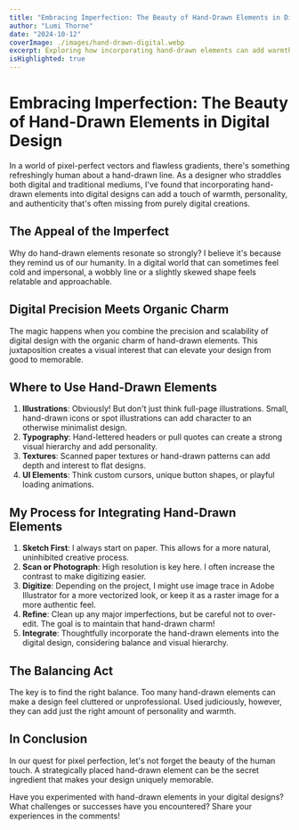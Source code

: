```yaml
---
title: "Embracing Imperfection: The Beauty of Hand-Drawn Elements in Digital Design"
author: "Lumi Thorne"
date: "2024-10-12"
coverImage: ./images/hand-drawn-digital.webp
excerpt: Exploring how incorporating hand-drawn elements can add warmth and personality to digital designs.
isHighlighted: true
---
```


# Embracing Imperfection: The Beauty of Hand-Drawn Elements in Digital Design

In a world of pixel-perfect vectors and flawless gradients, there's something refreshingly human about a hand-drawn line. As a designer who straddles both digital and traditional mediums, I've found that incorporating hand-drawn elements into digital designs can add a touch of warmth, personality, and authenticity that's often missing from purely digital creations.

## The Appeal of the Imperfect

Why do hand-drawn elements resonate so strongly? I believe it's because they remind us of our humanity. In a digital world that can sometimes feel cold and impersonal, a wobbly line or a slightly skewed shape feels relatable and approachable.

## Digital Precision Meets Organic Charm

The magic happens when you combine the precision and scalability of digital design with the organic charm of hand-drawn elements. This juxtaposition creates a visual interest that can elevate your design from good to memorable.

## Where to Use Hand-Drawn Elements

1. **Illustrations**: Obviously! But don't just think full-page illustrations. Small, hand-drawn icons or spot illustrations can add character to an otherwise minimalist design.
2. **Typography**: Hand-lettered headers or pull quotes can create a strong visual hierarchy and add personality.
3. **Textures**: Scanned paper textures or hand-drawn patterns can add depth and interest to flat designs.
4. **UI Elements**: Think custom cursors, unique button shapes, or playful loading animations.

## My Process for Integrating Hand-Drawn Elements

1. **Sketch First**: I always start on paper. This allows for a more natural, uninhibited creative process.
2. **Scan or Photograph**: High resolution is key here. I often increase the contrast to make digitizing easier.
3. **Digitize**: Depending on the project, I might use image trace in Adobe Illustrator for a more vectorized look, or keep it as a raster image for a more authentic feel.
4. **Refine**: Clean up any major imperfections, but be careful not to over-edit. The goal is to maintain that hand-drawn charm!
5. **Integrate**: Thoughtfully incorporate the hand-drawn elements into the digital design, considering balance and visual hierarchy.

## The Balancing Act

The key is to find the right balance. Too many hand-drawn elements can make a design feel cluttered or unprofessional. Used judiciously, however, they can add just the right amount of personality and warmth.

## In Conclusion

In our quest for pixel perfection, let's not forget the beauty of the human touch. A strategically placed hand-drawn element can be the secret ingredient that makes your design uniquely memorable.

Have you experimented with hand-drawn elements in your digital designs? What challenges or successes have you encountered? Share your experiences in the comments!
